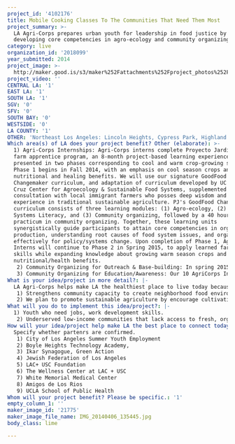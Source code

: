 ```yaml
---
project_id: '4102176'
title: Mobile Cooking Classes To The Communities That Need Them Most
project_summary: >-
  LA Agri-Corps prepares urban youth for leadership in food justice by
  developing core competencies in agro-ecology and community organizing.
category: live
organization_id: '2018099'
year_submitted: 2014
project_image: >-
  http://maker.good.is/s3/maker%252Fattachments%252Fproject_photos%252Fimages%252F21775%252Fdisplay%252FIMG_20140406_135445.jpg=c570x385
project_video: ''
CENTRAL LA: '1'
EAST LA: '1'
SOUTH LA: '1'
SGV: '0'
SFV: '0'
SOUTH BAY: '0'
WESTSIDE: '0'
LA COUNTY: '1'
OTHER: 'Northeast Los Angeles: Lincoln Heights, Cypress Park, Highland Park.'
Which area(s) of LA does your project benefit? Other (elaborate): >-
  1) Agri-Corps Internships: Agri-Corps interns complete Proyecto Jardin's urban
  farm apprentice program, an 8-month project-based learning experience
  presented in two phases corresponding to cool and warm crop-growing seasons.
  Phase 1 begins in Fall 2014, with an emphasis on cool season crops and their
  nutritional and healing benefits. We will use our signature GoodFood
  Changemaker curriculum, and adaptation of curriculum developed by UC Santa
  Cruz Center for Agroecology & Sustainable Food Systems, supplemented by
  consultation with local immigrant farmers who posses deep wisdom and extensive
  experience in traditional sustainable agriculture. PJ's GoodFood Changemaker
  curriculum consists of three learning modules: (1) Agro-ecology, (2) Food
  Systems Literacy, and (3) Community organizing, followed by a 40 hour
  practicum in community organizing. Together, these learning units
  synergistically guide participants to attain core competencies in organic food
  production, understanding root causes of food system issues, and organizing
  effectively for policy/systems change. Upon completion of Phase 1, Agri-Corp
  Interns will continue to Phase 2 in Spring 2015, to apply learned farming
  skills while expanding knowledge about growing warm season crops and their
  nutritional/health benefits. 
   2) Community Organizing for Outreach & Base-building: In spring 2015, AgriCorps interns will begin recruiting new garden volunteers and presenting workshops, cooking demos, and garden tours at The Wellness Center. Each AgriCorps member will be responsible for building a base of 10 supporters/volunteers who understand community food justice issues in context of larger food system challenges. This cadre of food system leaders, will be recognized as Youth Health Education & Action Leaders (HEALers), and will strengthen organizational capacity to reach and retain youth participants in garden activities and enhance community efforts to transform Boyle Heights’ food environment through policy and systems change.
   3) Community Organizing for Education/Awareness: Our 10 AgriCorps Interns and 100 Youth HEALers will be based at the newly designed Community Wellness Center located at the Historic LA County Hospital, splitting their time between our on-site demonstration urban farm and Proyecto Jardin's original training garden at White Memorial Medical Center. They will be trained to use our G.L.A.M. community engagement tools: Greet, Listen, Assess, Motivate, to inspire & mobilize support.
What is your idea/project in more detail?: |-
  LA Agri-Corps helps make LA the healthiest place to live today because it:
   1) Strengthens community capacity to create neighborhood food environments that are culturally revenant, healthy, and linked to improving community economic development and the built environments.
   2) We plan to promote sustainable agriculture by encourage cultivation of edible crops that are drought tolerant and/or native to dry, desert climates, such as teary beans, watermelon, peppers, okra, eggplant.
What will you do to implement this idea/project?: |-
  1) Youth who need jobs, work development skills.
   2) Underserved low-income communities that lack access to fresh, organic, quality produce and experience the economic, health, and social impacts of grocery store red lining.
How will your idea/project help make LA the best place to connect today? In LA2050?: |-
  Specify whether partenrs are confirmed. 
   1) City of Los Angeles Summer Youth Employment
   2) Boyle Heights Technology Academy, 
   3) Ikar Synagogue, Green Action 
   4) Jewish Federation of Los Angeles
   5) LAC+ USC Foundation
   6) The Wellness Center at LAC + USC
   7) White Memorial Medical Center
   8) Amigos de Los Rios
   9) UCLA School of Public Health
Whom will your project benefit? Please be specific.: '1'
empty_column_1: ''
maker_image_id: '21775'
maker_image_file_name: IMG_20140406_135445.jpg
body_class: lime

---
```

